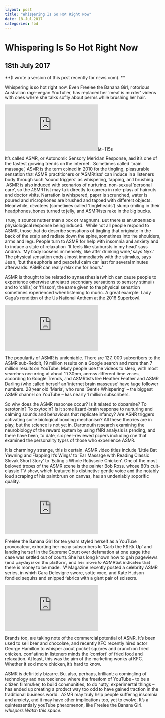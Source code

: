 ```yaml
---
layout: post
title: "Whispering Is So Hot Right Now"
date: 18-Jul-2017
categories: tbd
---
```


# Whispering Is So Hot Right Now

## 18th July 2017

**(I wrote a version of this post recently for news.com). **

Whispering is so hot right now. Even Freelee the Banana Girl,   notorious Australian rage-vegan YouTuber, has replaced her ‘meat is murder’ videos with ones where she talks softly about perms while brushing her hair.

<iframe src='https://www.youtube.com/embed/HOBGazBqXlk' frameborder='0' gesture='media' allow='encrypted-media' allowfullscreen></iframe>&amp;t=115s

It’s called ASMR, or Autonomic Sensory Meridian Response, and it’s one of the fastest growing trends on the internet.  Sometimes called ‘brain massage’, ASMR is the term coined in 2010 for the tingling, pleasurable sensation that ASMR practitioners or ‘ASMRtists’ can induce in a listeners body through such ‘sound triggers’ as whispering, tapping, and brushing.  ASMR is also induced with scenarios of nurturing, non-sexual ‘personal care’, so the ASMRTist may talk directly to camera in role-plays of haircuts and doctor visits. Narration is whispered, paper is scrunched, water is poured and microphones are brushed and tapped with different objects. Meanwhile, devotees (sometimes called ‘tingleheads’) slump smiling in their headphones, bones turned to jelly, and ASMRtists rake in the big bucks.

Truly, it sounds nuttier than a box of Magnums. But there is an undeniable physiological response being induced.  While not all people respond to ASMR, those that do describe sensations of tingling that originate in the back of the scalp and radiate down the spine, sometimes into the shoulders, arms and legs. People turn to ASMR for help with insomnia and anxiety and to induce a state of relaxation. ‘It feels like starbursts in my head’ says Andrea. ‘My body loosens immensely, like after drinking wine,’ says Nyx.’ The physical sensation ends almost immediately with the stimulus, says Jean, ‘but the euphoria and peaceful calm can last for several minutes afterwards. ASMR can really relax me for hours.’

ASMR is thought to be related to synaesthesia (which can cause people to experience otherwise unrelated secondary sensations to sensory stimuli) and to ’chills’, or ‘frisson’, the name given to the physical sensation sometimes experienced when listening to music. A great example: Lady Gaga’s rendition of the Us National Anthem at the 2016 Superbowl.

<iframe src='https://www.youtube.com/embed/zv2f5r5O0-c' frameborder='0' gesture='media' allow='encrypted-media' allowfullscreen></iframe>

The popularity of ASMR is undeniable. There are 127, 000 subscribers to the ASMR sub-Reddit, 19 million results on a Google search and more than 7 million results on YouTube. Many people use the videos to sleep, with most searches occurring at about 10.30pm, across different time zones, according to Google Trends, and ASMRtists like Heather Feather and ASMR Darling (who called herself an ‘internet brain masseuse’ have huge follower numbers. 28 year old ‘Maria’, who runs ‘Gentle Whispering’ – the biggest ASMR channel on YouTube – has nearly 1 million subscribers.

So why does the ASMR response occur? Is it related to dopamine? To serotonin? To oxytocin? Is it some lizard-brain response to nurturing and calming sounds and behaviours that replicate infancy? Are ASNR triggers activating some biological bonding mechanism? All these theories are in play, but the science is not yet in. Dartmouth research examining the neurobiology of the reward system by using fMRI analysis is pending, and there have been, to date, six peer-reviewed papers including one that examined the personality types of those who experience ASMR.

It is charmingly strange, this is certain. ASMR video titles include ‘Little Bat Yawning and Flapping It’s Wings’ to ‘Ear Massage with Reading Classic Slovak Short Story’ to ‘Eating a Whole Rotisserie Chicken’. One of the most beloved tropes of the ASMR scene is the painter Bob Ross, whose 80’s cult-classic TV show, which featured his distinctive gentle voice and the notably loud scraping of his paintbrush on canvas, has an undeniably soporific quality.

<iframe src='https://www.youtube.com/embed/lLWEXRAnQd0' frameborder='0' gesture='media' allow='encrypted-media' allowfullscreen></iframe>

Freelee the Banana Girl for ten years styled herself as a YouTube provocateur, exhorting her many subscribers to ‘Carb the F$%k Up’ and landing herself in the Supreme Court over defamation at one stage (the case was settled out of court). She has long known how to gain pageviews (and paydays) on the platform, and her move to ASMRtist indicates that there is money to be made.  W Magazine recently posted a celebrity ASMR series, in which Cara Delevigne swore, sotte voce, and Kate Hudson fondled sequins and snipped fabrics with a giant pair of scissors.

<a href="<iframe src='https://www.youtube.com/embed/Vgs-h53tg8U' frameborder='0' gesture='media' allow='encrypted-media' allowfullscreen></iframe>"><iframe src='https://www.youtube.com/embed/Vgs-h53tg8U' frameborder='0' gesture='media' allow='encrypted-media' allowfullscreen></iframe></a>

Brands too, are taking note of the commercial potential of ASMR. It’s been used to sell beer and chocolate, and recently KFC recently hired actor George Hamilton to whisper about pocket squares and crunch on fried chicken, conflating in listeners minds the ‘comfort’ of fried food and relaxation. At least, this was the aim of the marketing wonks at KFC. Whether it sold more chicken, it’s hard to know.

ASMR is definitely bizarre. But also, perhaps, brilliant: a comingling of technology and neuroscience, where the freedom of YouTube – to be a citizen filmmaker, to build communities, to do nutty, experimental things – has ended up creating a product way too odd to have gained traction in the traditional business world.  ASMR may truly help people suffering insomnia and anxiety, and it may have other implications too, yet to evolve. It’s a quintessentially youTube phenomenon, like Freelee the Banana Girl. *whispers* *Watch this space.*
